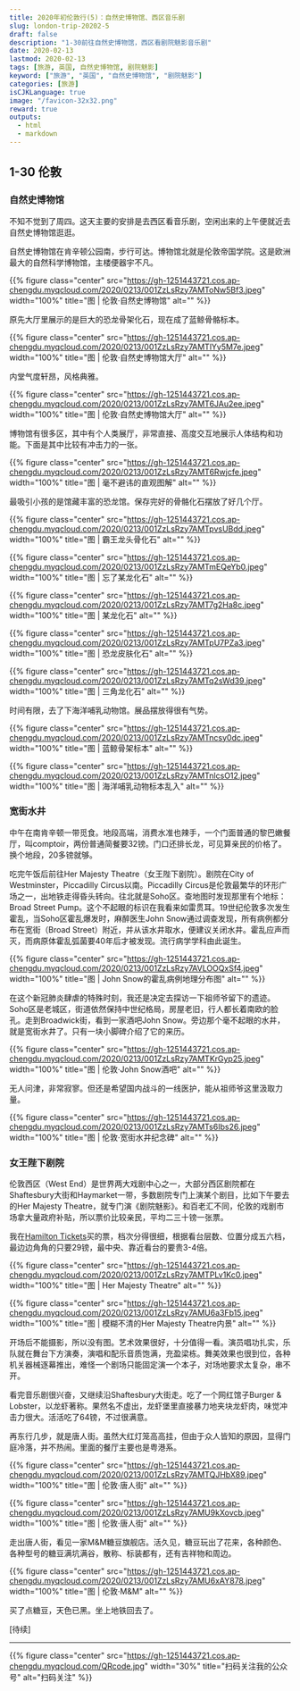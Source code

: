 ```yaml
---
title: 2020年初伦敦行(5)：自然史博物馆、西区音乐剧
slug: london-trip-20202-5
draft: false
description: "1-30前往自然史博物馆，西区看剧院魅影音乐剧"
date: 2020-02-13
lastmod: 2020-02-13
tags: [旅游, 英国, 自然史博物馆, 剧院魅影]
keyword: ["旅游", "英国", "自然史博物馆", "剧院魅影"]
categories: [旅游]
isCJKLanguage: true
image: "/favicon-32x32.png"
reward: true
outputs:
  - html
  - markdown
---
```


## 1-30 伦敦

### 自然史博物馆

​不知不觉到了周四。这天主要的安排是去西区看音乐剧，空闲出来的上午便就近去自然史博物馆逛逛。

自然史博物馆在肯辛顿公园南，步行可达。博物馆北就是伦敦帝国学院。这是欧洲最大的自然科学博物馆，主楼便器宇不凡。​

{{% figure class="center" src="https://gh-1251443721.cos.ap-chengdu.myqcloud.com/2020/0213/001ZzLsRzy7AMToNw5Bf3.jpeg" width="100%" title="图 | 伦敦·自然史博物馆" alt="" %}}

<!--more-->

原先大厅里展示的是巨大的恐龙骨架化石，现在成了蓝鲸骨骼标本。

{{% figure class="center" src="https://gh-1251443721.cos.ap-chengdu.myqcloud.com/2020/0213/001ZzLsRzy7AMTlYy5M7e.jpeg" width="100%" title="图 | 伦敦·自然史博物馆大厅" alt="" %}}

内堂气度轩昂，风格典雅。

{{% figure class="center" src="https://gh-1251443721.cos.ap-chengdu.myqcloud.com/2020/0213/001ZzLsRzy7AMT6JAu2ee.jpeg" width="100%" title="图 | 伦敦·自然史博物馆大厅" alt="" %}}

博物馆有很多区，其中有个人类展厅，非常直接、高度交互地展示人体结构和功能。下面是其中比较有冲击力的一张。

{{% figure class="center" src="https://gh-1251443721.cos.ap-chengdu.myqcloud.com/2020/0213/001ZzLsRzy7AMT6Rwjcfe.jpeg" width="100%" title="图 | 毫不避讳的直观图解" alt="" %}}

最吸引小孩的是馆藏丰富的恐龙馆。保存完好的骨骼化石摆放了好几个厅。

{{% figure class="center" src="https://gh-1251443721.cos.ap-chengdu.myqcloud.com/2020/0213/001ZzLsRzy7AMTpvsUBdd.jpeg" width="100%" title="图 | 霸王龙头骨化石" alt="" %}}

{{% figure class="center" src="https://gh-1251443721.cos.ap-chengdu.myqcloud.com/2020/0213/001ZzLsRzy7AMTmEQeYb0.jpeg" width="100%" title="图 | 忘了某龙化石" alt="" %}}

{{% figure class="center" src="https://gh-1251443721.cos.ap-chengdu.myqcloud.com/2020/0213/001ZzLsRzy7AMT7g2Ha8c.jpeg" width="100%" title="图 | 某龙化石" alt="" %}}

{{% figure class="center" src="https://gh-1251443721.cos.ap-chengdu.myqcloud.com/2020/0213/001ZzLsRzy7AMTpU7PZa3.jpeg" width="100%" title="图 | 恐龙皮肤化石" alt="" %}}

{{% figure class="center" src="https://gh-1251443721.cos.ap-chengdu.myqcloud.com/2020/0213/001ZzLsRzy7AMTq2sWd39.jpeg" width="100%" title="图 | 三角龙化石" alt="" %}}

时间有限，去了下海洋哺乳动物馆。展品摆放得很有气势。

{{% figure class="center" src="https://gh-1251443721.cos.ap-chengdu.myqcloud.com/2020/0213/001ZzLsRzy7AMTncsy0dc.jpeg" width="100%" title="图 | 蓝鲸骨架标本" alt="" %}}

{{% figure class="center" src="https://gh-1251443721.cos.ap-chengdu.myqcloud.com/2020/0213/001ZzLsRzy7AMTnlcsO12.jpeg" width="100%" title="图 | 海洋哺乳动物标本乱入" alt="" %}}

### 宽街水井

中午在南肯辛顿一带觅食。地段高端，消费水准也辣手，一个门面普通的黎巴嫩餐厅，叫comptoir，两份普通简餐要32镑。门口还排长龙，可见算亲民的价格了。换个地段，20多镑就够。

吃完午饭后前往Her Majesty Theatre（女王陛下剧院）。剧院在​City of Westminster，Piccadilly Circus以南。Piccadilly Circus是伦敦最繁华的环形广场之一，出地铁走得昏头转向。往北就是Soho区。查地图时发现那里有个地标：Broad Street Pump。这个不起眼的标识在我看来如雷贯耳。19世纪伦敦多次发生霍乱，当Soho区霍乱爆发时，麻醉医生John Snow通过调查发现，所有病例都分布在宽街（Broad Street）附近，并从该水井取水，便建议关闭水井。霍乱应声而灭，而病原体霍乱弧菌要40年后才被发现。流行病学学科由此诞生。

{{% figure class="center" src="https://gh-1251443721.cos.ap-chengdu.myqcloud.com/2020/0213/001ZzLsRzy7AVLOOQxSf4.jpeg" width="100%" title="图 | John Snow的霍乱病例地理分布图" alt="" %}}

在这个新冠肺炎肆虐的特殊时刻，我还是决定去探访一下祖师爷留下的遗迹。Soho区是老城区，街道依然保持中世纪格局，房屋老旧，行人都长着南欧的脸孔。走到Broadwick街，看到一家酒吧John Snow。旁边那个毫不起眼的水井，就是宽街水井了。只有一块小脚碑介绍了它的来历。​

{{% figure class="center" src="https://gh-1251443721.cos.ap-chengdu.myqcloud.com/2020/0213/001ZzLsRzy7AMTKrGyp25.jpeg" width="100%" title="图 | 伦敦·John Snow酒吧" alt="" %}}

无人问津，非常寂寥。但还是希望国内战斗的一线医护，能从祖师爷这里汲取力量。

{{% figure class="center" src="https://gh-1251443721.cos.ap-chengdu.myqcloud.com/2020/0213/001ZzLsRzy7AMTs6Ibs26.jpeg" width="100%" title="图 | 伦敦·宽街水井纪念碑" alt="" %}}

### 女王陛下剧院

伦敦西区（West End）是世界两大戏剧中心之一，大部分西区剧院都在Shaftesbury大街和Haymarket一带，多数剧院专门上演某个剧目，比如下午要去的Her Majesty Theatre，就专门演《剧院魅影》。和百老汇不同，伦敦的戏剧市场拿大量政府补贴，所以票价比较亲民，平均二三十镑一张票。

我在[Hamilton Tickets](http://www.londontheatredirect.com/musical)买的票，档次分得很细，​根据看台层数、位置分成五六档，最边边角角的只要29镑，最中央、靠近看台的要贵3-4倍。

{{% figure class="center" src="https://gh-1251443721.cos.ap-chengdu.myqcloud.com/2020/0213/001ZzLsRzy7AMTPLv1Kc0.jpeg" width="100%" title="图 | Her Majesty Theatre" alt="" %}}

{{% figure class="center" src="https://gh-1251443721.cos.ap-chengdu.myqcloud.com/2020/0213/001ZzLsRzy7AMU6a3Fb15.jpeg" width="100%" title="图 | 模糊不清的Her Majesty Theatre内景" alt="" %}}

开场后不能摄影，所以没有图。艺术效果很好，十分值得一看。演员唱功扎实，乐队就在舞台下方演奏，演唱和配乐音质饱满，充盈梁栋。舞美效果也很到位，各种机关器械逐幕推出，难怪一个剧场只能固定演一个本子，对场地要求太复杂，串不开。

​看完音乐剧很兴奋，又继续沿Shaftesbury大街走。吃了一个网红馆子Burger & Lobster，以龙虾著称。果然名不虚出，龙虾堡里直接暴力地夹块龙虾肉，味觉冲击力很大。活活吃了64镑，不过很满意。

再东行几步，就是唐人街。虽然大红灯笼高高挂，但由于众人皆知的原因，显得门庭冷落，并不热闹。里面的餐厅主要也是粤港系。

{{% figure class="center" src="https://gh-1251443721.cos.ap-chengdu.myqcloud.com/2020/0213/001ZzLsRzy7AMTQJHbX89.jpeg" width="100%" title="图 | 伦敦·唐人街" alt="" %}}

{{% figure class="center" src="https://gh-1251443721.cos.ap-chengdu.myqcloud.com/2020/0213/001ZzLsRzy7AMU9kXovcb.jpeg" width="100%" title="图 | 伦敦·唐人街" alt="" %}}

走出唐人街，看见一家M&M糖豆旗舰店。活久见，糖豆玩出了花来，各种颜色、各种型号的糖豆满坑满谷，散称、标装都有，还有吉祥物和周边。

{{% figure class="center" src="https://gh-1251443721.cos.ap-chengdu.myqcloud.com/2020/0213/001ZzLsRzy7AMU6xAY878.jpeg" width="100%" title="图 | 伦敦·M&M" alt="" %}}

买了点糖豆，天色已黑。坐上地铁回去了。

[待续]

---

<!-- {% raw %} -->
{{% figure class="center" src="https://gh-1251443721.cos.ap-chengdu.myqcloud.com/QRcode.jpg" width="30%" title="扫码关注我的公众号" alt="扫码关注" %}}
<!-- {% endraw %} -->
